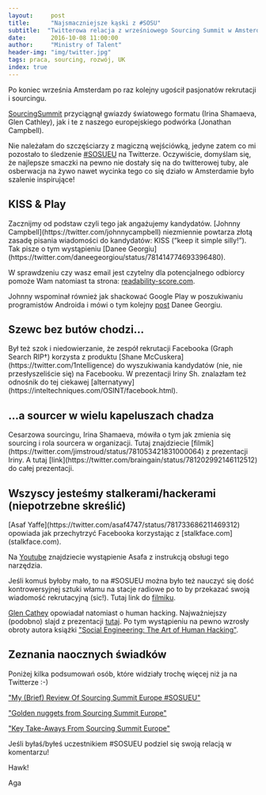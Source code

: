 ```yaml
---
layout:     post
title:      "Najsmaczniejsze kąski z #SOSU"
subtitle:  "Twitterowa relacja z wrześniowego Sourcing Summit w Amsterdamie (2016) "
date:       2016-10-08 11:00:00 
author:     "Ministry of Talent"
header-img: "img/twitter.jpg"
tags: praca, sourcing, rozwój, UK
index: true
---
```


Po koniec września Amsterdam po raz kolejny ugościł pasjonatów rekrutacji i sourcingu. 

[SourcingSummit](http://sosueurope.com/) przyciągnął gwiazdy światowego formatu (Irina Shamaeva, Glen Cathley), jak i te z naszego europejskiego podwórka (Jonathan Campbell). 

Nie należałam do szczęściarzy z magiczną wejściówką, jedyne zatem co mi pozostało to śledzenie [#SOSUEU](https://twitter.com/search?q=%23sosueu&src=tyah) na Twitterze. 
Oczywiście, domyślam się, że najlepsze smaczki na pewno nie dostały się na do twitterowej tuby, ale osberwacja na żywo nawet wycinka tego co się działo w Amsterdamie było szalenie inspirujące!

<h2 class="section-heading">KISS & Play</h2>
Zacznijmy od podstaw czyli tego jak angażujemy kandydatów. [Johnny Campbell](https://twitter.com/johnnycampbell) niezmiennie powtarza złotą zasadę pisania wiadomości do kandydatów: KISS (“keep it simple silly!”).
Tak pisze o tym wystąpieniu [Danee Georgiu](https://twitter.com/daneegeorgiou/status/781414774693396480).

W sprawdzeniu czy wasz email jest czytelny dla potencjalnego odbiorcy pomoże Wam natomiast ta strona: [readability-score.com](https://readability-score.com/).

Johnny wspominał również jak shackować Google Play w poszukiwaniu programistów Androida i mówi o tym kolejny [post](https://twitter.com/daneegeorgiou/status/781416351701303296) Danee Georgiu.

<h2 class="section-heading">Szewc bez butów chodzi...</h2>
Był też szok i niedowierzanie, że zespół rekrutacji Facebooka (Graph Search RIP†) korzysta z produktu [Shane McCuskera](https://twitter.com/1ntelligence) do wyszukiwania kandydatów (nie, nie przesłyszeliście się) na Facebooku. 
W prezentacji Iriny Sh. znalazłam też odnośnik do tej ciekawej [alternatywy](https://inteltechniques.com/OSINT/facebook.html). 

<h2 class="section-heading">...a sourcer w wielu kapeluszach chadza</h2>
Cesarzowa sourcingu, Irina Shamaeva, mówiła o tym jak zmienia się sourcing i rola sourcera w organizacji.
Tutaj znajdziecie [filmik](https://twitter.com/jimstroud/status/781053421831000064) z prezentacji Iriny. A tutaj [link](https://twitter.com/braingain/status/781202992146112512) do całej prezentacji.

<h2 class="section-heading">Wszyscy jesteśmy stalkerami/hackerami (niepotrzebne skreślić)</h2>
[Asaf Yaffe](https://twitter.com/asaf4747/status/781733686211469312) opowiada jak przechytrzyć Facebooka korzystając z [stalkface.com](stalkface.com).

Na [Youtube](https://www.youtube.com/watch?v=TIWp8SoSKQM&feature=youtu.be) znajdziecie wystąpienie Asafa z instrukcją obsługi tego narzędzia.  

Jeśli komuś byłoby mało, to na #SOSUEU można było też nauczyć się dość kontrowersyjnej sztuki włamu  na stacje radiowe po to by przekazać swoją wiadomość rekrutacyjną (sic!). Tutaj link do [filmiku](https://twitter.com/jimstroud/status/781098450721071104).


[Glen Cathey](https://twitter.com/GlenCathey) opowiadał natomiast o human hacking. Najważniejszy (podobno) slajd z prezentacji [tutaj](jhttps://twitter.com/basw/status/781046790284017665). Po tym wystąpieniu na pewno wzrosły obroty autora książki ["Social Engineering: The Art of Human Hacking"](https://www.amazon.co.uk/Social-Engineering-Art-Human-Hacking/dp/0470639539).

<h2 class="section-heading">Zeznania naocznych świadków</h2>

Poniżej kilka podsumowań osób, które widziały trochę więcej niż ja na Twitterze :-)

["My (Brief) Review Of Sourcing Summit Europe #SOSUEU"](http://billymcdiarmid.com/2016/10/my-brief-review-of-sourcing-summit-europe-sosueu/?utm_content=buffer7fd9a&utm_medium=social&utm_source=twitter.com&utm_campaign=buffer)

["Golden nuggets from Sourcing Summit Europe"](https://www.linkedin.com/pulse/golden-nuggets-from-sourcing-summit-europe-ren%C3%A9-bolier)

["Key Take-Aways From Sourcing Summit Europe"](http://www.hellotalent.com/blog/key-take-aways-sourcing-summit-europe/)


Jeśli byłaś/byłeś uczestnikiem #SOSUEU podziel się swoją relacją w komentarzu! 

Hawk!

Aga
